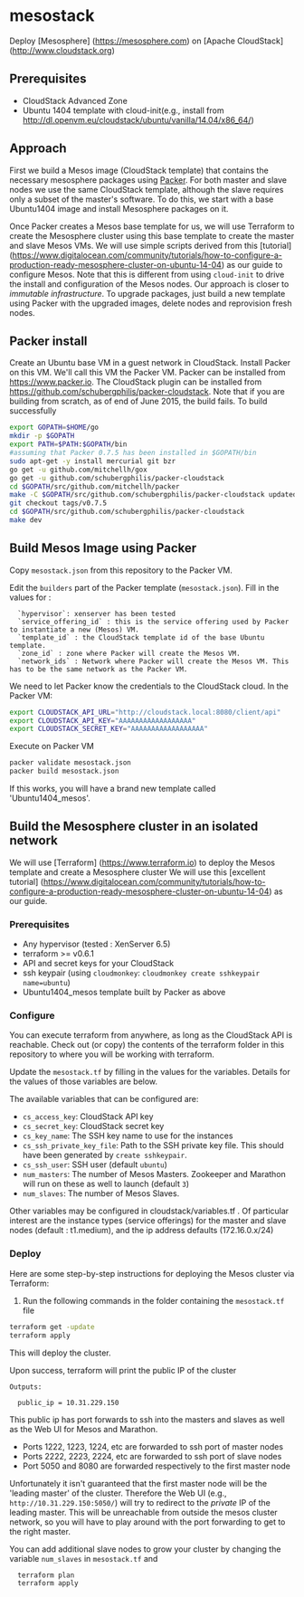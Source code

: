 # mesostack
Deploy [Mesosphere] (https://mesosphere.com)  on [Apache CloudStack] (http://www.cloudstack.org)

## Prerequisites
- CloudStack Advanced Zone
- Ubuntu 1404 template with cloud-init(e.g., install from http://dl.openvm.eu/cloudstack/ubuntu/vanilla/14.04/x86_64/)

## Approach
First we build a Mesos image (CloudStack template) that contains the necessary mesosphere packages using [Packer](https://www.packer.io). For both master and slave nodes we use the same CloudStack template, although the slave requires only a subset of the master's software. To do this, we start with a base Ubuntu1404 image and install Mesosphere packages on it.

Once Packer creates a Mesos base template for us, we will use Terraform to create the Mesosphere cluster using  this base template to create the master and slave Mesos VMs. We will use simple scripts derived from this [tutorial] (https://www.digitalocean.com/community/tutorials/how-to-configure-a-production-ready-mesosphere-cluster-on-ubuntu-14-04) as our guide to configure Mesos. Note that this is different from using `cloud-init` to drive the install and configuration of the Mesos nodes. Our approach is closer to *immutable infrastructure*. To upgrade packages, just build a new template using Packer with the upgraded images, delete nodes and reprovision fresh nodes. 

## Packer install
Create an Ubuntu base VM in a guest network in CloudStack. Install Packer on this VM. We'll call this VM the Packer VM.
Packer can be installed from https://www.packer.io. The CloudStack plugin can be installed from https://github.com/schubergphilis/packer-cloudstack.  Note that if you are building from scratch, as of end of June 2015, the build fails. To build successfully
```bash
export GOPATH=$HOME/go
mkdir -p $GOPATH
export PATH=$PATH:$GOPATH/bin
#assuming that Packer 0.7.5 has been installed in $GOPATH/bin
sudo apt-get -y install mercurial git bzr 
go get -u github.com/mitchellh/gox
go get -u github.com/schubergphilis/packer-cloudstack
cd $GOPATH/src/github.com/mitchellh/packer
make -C $GOPATH/src/github.com/schubergphilis/packer-cloudstack updatedeps dev
git checkout tags/v0.7.5
cd $GOPATH/src/github.com/schubergphilis/packer-cloudstack
make dev
```

## Build Mesos Image using Packer
Copy `mesostack.json` from this repository to the Packer VM.


Edit the `builders` part of the Packer template (`mesostack.json`). Fill in the values for :


      `hypervisor`: xenserver has been tested
      `service_offering_id` : this is the service offering used by Packer to instantiate a new (Mesos) VM.
      `template_id` : the CloudStack template id of the base Ubuntu template.
      `zone_id` : zone where Packer will create the Mesos VM.
      `network_ids` : Network where Packer will create the Mesos VM. This has to be the same network as the Packer VM.

We need to let Packer know the credentials to the CloudStack cloud. In the Packer VM:
```bash
export CLOUDSTACK_API_URL="http://cloudstack.local:8080/client/api"
export CLOUDSTACK_API_KEY="AAAAAAAAAAAAAAAAAA"
export CLOUDSTACK_SECRET_KEY="AAAAAAAAAAAAAAAAAA"
```
Execute on Packer VM
```bash
packer validate mesostack.json
packer build mesostack.json
```

If this works, you will have a brand new template called 'Ubuntu1404_mesos'.

## Build the Mesosphere cluster in an isolated network
We will use  [Terraform] (https://www.terraform.io) to deploy the Mesos template and create a Mesosphere cluster
We will use this [excellent tutorial] (https://www.digitalocean.com/community/tutorials/how-to-configure-a-production-ready-mesosphere-cluster-on-ubuntu-14-04) as our guide.

### Prerequisites
* Any  hypervisor (tested : XenServer 6.5)
* terraform >= v0.6.1
* API and secret keys for your CloudStack
* ssh keypair (using `cloudmonkey`: `cloudmonkey create sshkeypair name=ubuntu`)
* Ubuntu1404_mesos template built by Packer as above

### Configure
You can execute terraform from anywhere, as long as the CloudStack API is reachable. Check out (or copy) the contents of the terraform folder in this repository to where you will be working with terraform.

Update the `mesostack.tf` by filling in the values for the variables.  Details for the values of those variables are below.

The available variables that can be configured are:

* `cs_access_key`: CloudStack API key
* `cs_secret_key`: CloudStack secret key
* `cs_key_name`: The SSH key name to use for the instances
* `cs_ssh_private_key_file`: Path to the SSH private key file. This should have been generated by `create sshkeypair`.
* `cs_ssh_user`: SSH user (default `ubuntu`)
* `num_masters`: The number of Mesos Masters. Zookeeper and Marathon will run on these as well to launch (default `3`)
* `num_slaves`: The number of Mesos Slaves. 

Other variables may be configured in cloudstack/variables.tf . Of particular interest are the instance types (service offerings) for the master and slave nodes (default : t1.medium), and the ip address defaults (172.16.0.x/24)

### Deploy

Here are some step-by-step instructions for deploying the Mesos cluster via Terraform:

1. Run the following commands in the folder containing the `mesostack.tf` file

  ```bash
  terraform get -update
  terraform apply
  ```

  This will deploy the cluster.

Upon success, terraform will print the public IP of the cluster

```
Outputs:

  public_ip = 10.31.229.150
```

This public ip has port forwards to ssh into the masters and slaves as well as the Web UI for Mesos and Marathon.

- Ports 1222, 1223, 1224, etc are forwarded to ssh port of master nodes
- Ports 2222, 2223, 2224, etc are forwarded to ssh port of slave nodes
- Port 5050 and 8080 are forwarded respectively to the first master node

Unfortunately it isn't guaranteed that the first master node will be the 'leading master' of the cluster. Therefore the Web UI (e.g., `http://10.31.229.150:5050/`) will try to redirect to the *private* IP of the leading master. This will be unreachable from outside the mesos cluster network, so you will have to play around with the port forwarding to get to the right master.

You can add additional slave nodes to grow your cluster by changing the variable `num_slaves` in `mesostack.tf` and 
```bash
  terraform plan
  terraform apply
```

